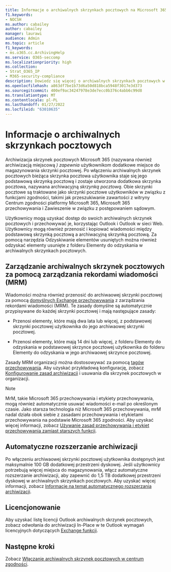 ```yaml
---
title: Informacje o archiwalnych skrzynkach pocztowych na Microsoft 365 zgodności
f1.keywords:
- NOCSH
ms.author: cabailey
author: cabailey
manager: laurawi
audience: Admin
ms.topic: article
f1_keywords:
- ms.o365.cc.ArchivingHelp
ms.service: O365-seccomp
ms.localizationpriority: high
ms.collection:
- Strat_O365_IP
- M365-security-compliance
description: Dowiedz się więcej o archiwalnych skrzynkach pocztowych w celu zapewnienia dodatkowego miejsca do magazynowania skrzynek pocztowych.
ms.openlocfilehash: a863df7be1b73d6a50d818bca5948f3017e3d373
ms.sourcegitcommit: 400ef9ac34247978e3de7ecc0b376c4abb6c99d8
ms.translationtype: MT
ms.contentlocale: pl-PL
ms.lasthandoff: 01/27/2022
ms.locfileid: "63010635"
---
```

# <a name="learn-about-archive-mailboxes"></a>Informacje o archiwalnych skrzynkach pocztowych

Archiwizacja skrzynek pocztowych Microsoft 365 (nazywana również archiwizacją miejscową *) zapewnia* użytkownikom dodatkowe miejsce do magazynowania skrzynki pocztowej. Po włączeniu archiwalnych skrzynek pocztowych bieżąca skrzynka pocztowa użytkownika staje się  jego podstawową skrzynką pocztową i zostaje utworzona dodatkowa skrzynka pocztowa, nazywana archiwacyjną *skrzynką pocztową*. Obie skrzynki pocztowe są traktowane jako skrzynki pocztowe użytkowników w związku z funkcjami zgodności, takimi jak przeszukiwanie zawartości z witryny Centrum zgodności platformy Microsoft 365, Microsoft 365 przechowywania i Zawieszenie w związku z postępowaniem sądowym.

Użytkownicy mogą uzyskać dostęp do swoich archiwalnych skrzynek pocztowych i przechowywać je, korzystając Outlook i Outlook w sieci Web. Użytkownicy mogą również przenosić i kopiować wiadomości między podstawową skrzynką pocztową a archiwacyjną skrzynką pocztową. Za pomocą narzędzia Odzyskiwanie elementów usuniętych można również odzyskać elementy usunięte z folderu Elementy do odzyskania w archiwalnych skrzynkach pocztowych.

## <a name="managing-archive-mailboxes-with-messaging-records-management-mrm"></a>Zarządzanie archiwalnych skrzynek pocztowych za pomocą zarządzania rekordami wiadomości (MRM)

Wiadomości można również przenosić do archiwaowej skrzynki pocztowej za pomocą [domyślnych Exchange przechowywania](/exchange/security-and-compliance/messaging-records-management/default-retention-policy) z zarządzania rekordami wiadomości (MRM). Te zasady domyślne są automatycznie przypisywane do każdej skrzynki pocztowej i mają następujące zasady:

  - Przenosi elementy, które mają dwa lata lub więcej, z podstawowej skrzynki pocztowej użytkownika do jego archiwaowej skrzynki pocztowej.

  - Przenosi elementy, które mają 14 dni lub więcej, z folderu Elementy do odzyskania w podstawowej skrzynce pocztowej użytkownika do folderu Elementy do odzyskania w jego archiwaowej skrzynce pocztowej.

Zasady MRM organizacji można dostosowywać za pomocą [tagów przechowywania](/exchange/security-and-compliance/messaging-records-management/retention-tags-and-policies). Aby uzyskać przykładową konfigurację, zobacz [Konfigurowanie zasad archiwizacji](set-up-an-archive-and-deletion-policy-for-mailboxes.md) i usuwania dla skrzynek pocztowych w organizacji.

> [!NOTE]
> MrM, takie Microsoft 365 przechowywania i etykiety przechowywania, mogą również automatycznie usuwać wiadomości e-mail po określonym czasie. Jako starsza technologia niż Microsoft 365 przechowywania, mrM nadal działa obok siebie z zasadami przechowywania i etykietami przechowywania na podstawie Microsoft 365 zgodności. Aby uzyskać więcej informacji, zobacz [Używanie zasad przechowywania i etykiet przechowywania zamiast starszych funkcji](retention.md#use-retention-policies-and-retention-labels-instead-of-older-features).

## <a name="auto-expanding-archiving"></a>Automatyczne rozszerzanie archiwizacji 

Po włączeniu archiwaowej skrzynki pocztowej użytkownika dostępnych jest maksymalnie 100 GB dodatkowej przestrzeni dyskowej. Jeśli użytkownicy potrzebują więcej miejsca do magazynowania, włącz automatyczne rozszerzanie archiwizacji, aby zapewnić do 1,5 TB dodatkowej przestrzeni dyskowej w archiwalnych skrzynkach pocztowych. Aby uzyskać więcej informacji, zobacz [Informacje na temat automatycznego rozszerzania archiwizacji](autoexpanding-archiving.md).

## <a name="licensing"></a>Licencjonowanie

Aby uzyskać listę licencji Outlook archiwalnych skrzynek pocztowych, zobacz odwołania do archiwizacji In-Place w te Outlook wymagań licencyjnych dotyczących [Exchange funkcji](https://support.microsoft.com/office/46b6b7c5-c3ca-43e5-8424-1e2807917c99).

## <a name="next-steps"></a>Następne kroki

Zobacz [Włączanie archiwalnych skrzynek pocztowych w centrum zgodności](enable-archive-mailboxes.md).